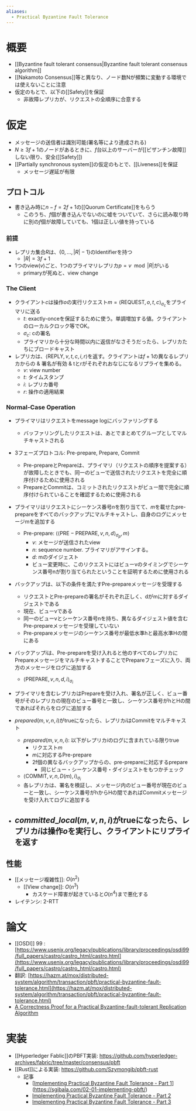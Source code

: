 ```yaml
---
aliases:
  - Practical Byzantine Fault Tolerance
---
```

# 概要
- [[Byzantine fault tolerant consensus|Byzantine fault tolerant consensus algorithm]]
- [[Nakamoto Consensus]]等と異なり、ノード数Nが頻繁に変動する環境では使えないことに注意
- 仮定のもとで、以下の[[Safety]]を保証
	- 非故障レプリカが、リクエストの全順序に合意する
# 仮定
- メッセージの送信者は識別可能(署名等により達成される)
- $N \ge 3f+1$のノードがあるときに、$f$台以上のサーバーが[[ビザンチン故障]]しない限り、安全([[Safety]])
- [[Partially synchronous system]]の仮定のもとで、[[Liveness]]を保証
	- メッセージ遅延が有限
## プロトコル
- 書き込み時に$n - f = 2f + 1$の[[Quorum Certificate]]をもらう
	- このうち、$f$個が書き込んでないのに嘘をついていて、さらに読み取り時に別の$f$個が故障していても、1個は正しい値を持っている
### 前提
- レプリカ集合$R$は、$\{ 0, ..., |R|-1 \}$のIdentifierを持つ
	- $|R| = 3f + 1$
- 1つのview($v$)ごと、1つのプライマリレプリカ$p = v \mod |R|$がいる
	- primaryが死ぬと、view change
### The Client
- クライアント$c$は操作$o$の実行リクエスト$m = \langle \mathrm{REQUEST}, o, t, c \rangle_{\sigma_c}$をプライマリに送る
	- $t$: exactly-onceを保証するために使う。単調増加する値。クライアントのローカルクロック等でOK。
	- $\sigma_c$: cの署名
	- プライマリから十分な時間以内に返信がなさそうだったら、レプリカたちにブロードキャスト
- レプリカは、$\langle \mathrm{REPLY}, v, t, c, i, r \rangle$を返す。クライアントは$f+1$の異なるレプリカからの & 署名が有効 & tとrがそれぞれおなじになるリプライを集める。
	- $v$: view number
	- $t$: タイムスタンプ
	- $i$: レプリカ番号
	- $r$: 操作の適用結果
### Normal-Case Operation
- プライマリはリクエストをmessage logにバッファリングする
	- バッファリングしたリクエストは、あとでまとめてグループとしてマルチキャストされる
- 3フェーズプロトコル: Pre-prepare, Prepare, Commit
	- Pre-prepareとPrepareは、プライマリ（リクエストの順序を提案する）が故障したときでも、同一のビューで送信されたリクエストを完全に順序付けるために使用される
	- PrepareとCommitは、コミットされたリクエストがビュー間で完全に順序付けられていることを確認するために使用される
- プライマリはリクエストにシーケンス番号$n$を割り当てて、$m$を載せたpre-prepareをすべてのバックアップにマルチキャストし、自身のログにメッセージmを追加する
	- Pre-prepare: $\langle \langle \mathrm{PRE-PREPARE}, v, n, d \rangle_{\sigma_p} , m \rangle$
		- $v$: メセージが送信されたview
		- $n$: sequence number. プライマリがアサインする。
		- $d$: mのダイジェスト
		- ビュー変更時に、このリクエストにはビューvのタイミングでシーケンス番号nが割り当てられたということを証明するために使用される
- バックアップは、以下の条件を満たすPre-prepareメッセージを受理する
	- リクエストとPre-prepareの署名がそれぞれ正しく、dがmに対するダイジェストである
	- 現在、ビューvである
	- 同一のビューvとシーケンス番号nを持ち、異なるダイジェスト値を含むPre-prepareメッセージを受理していない
	- Pre-prepareメッセージのシーケンス番号が最低水準hと最高水準Hの間にある
- バックアップ$i$は、Pre-prepareを受け入れると他のすべてのレプリカにPrepareメッセージをマルチキャストすることでPrepareフェーズに入り、両方のメッセージをログに追加する
	- $\langle \mathrm{PREPARE}, v, n, d, i \rangle_{\sigma_i}$
- プライマリを含むレプリカはPrepareを受け入れ、署名が正しく、ビュー番号がそのレプリカの現在のビュー番号と一致し、シーケンス番号がhとHの間であればそれらをログに追加する

- $prepared(m, v, n, i)$がtrueになったら、レプリカ$i$はCommitをマルチキャスト
	- $prepared(m, v, n, i)$: 以下がレプリカ$i$のログに含まれている限りtrue
		- リクエスト$m$
		- $m$に対応するPre-prepare
		- 2f個の異なるバックアップからの、pre-prepareに対応するprepare
			- 同じビュー・シーケンス番号・ダイジェストをもつかチェック
	- $\langle \mathrm{COMMIT}, v, n, D(m), i \rangle_{\sigma_i}$
	- 各レプリカは、署名を検証し、メッセージ内のビュー番号が現在のビューと一致し、シーケンス番号がhからHの間であればCommitメッセージを受け入れてログに追加する
- $committed\_local(m, v, n, i)$がtrueになったら、レプリカ$i$は操作$o$を実行し、クライアントにリプライを返す
	- 
## 性能
-  [[メッセージ複雑性]]: $O(n^2)$
	- [[View change]]: $O(n^3)$
		- カスケード障害が起きていると$O(n^4)$まで悪化する
- レイテンシ: 2-RTT
# 論文
- [[OSDI]] 99 : [https://www.usenix.org/legacy/publications/library/proceedings/osdi99/full_papers/castro/castro_html/castro.html](https://www.usenix.org/legacy/publications/library/proceedings/osdi99/full_papers/castro/castro_html/castro.html)
- 翻訳: [https://hazm.at/mox/distributed-system/algorithm/transaction/pbft/practical-byzantine-fault-tolerance.html](https://hazm.at/mox/distributed-system/algorithm/transaction/pbft/practical-byzantine-fault-tolerance.html)
- [A Correctness Proof for a Practical Byzantine-fault-tolerant Replication Algorithm](https://pmg.csail.mit.edu/~castro/tm590.pdf)
# 実装
- [[Hyperledger Fablic]]のPBFT実装: https://github.com/hyperledger-archives/fabric/tree/master/consensus/pbft
- [[Rust]]による実装: https://github.com/Szymongib/pbft-rust
	- 記事
		- [[Implementing Practical Byzantine Fault Tolerance - Part 1](https://sgibala.com/02-01-implementing-pbft/)](https://sgibala.com/02-01-implementing-pbft/)
		- [Implementing Practical Byzantine Fault Tolerance - Part 2](https://sgibala.com/02-02-implementing-pbft/)
		- [Implementing Practical Byzantine Fault Tolerance - Part 3](https://sgibala.com/02-03-implementing-pbft/)

